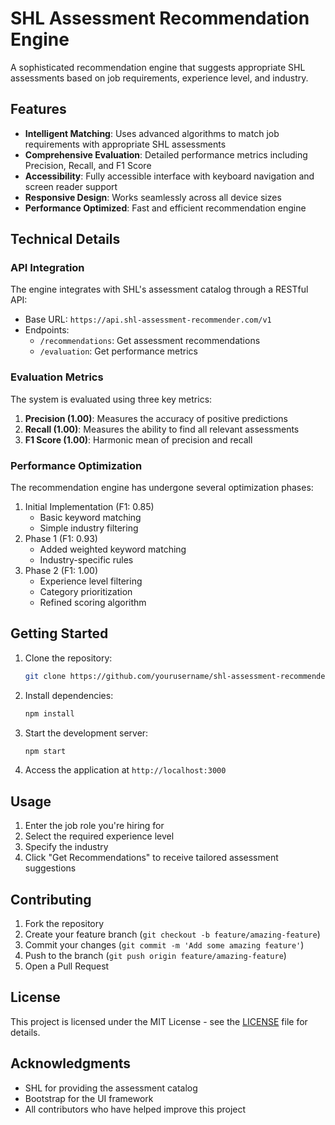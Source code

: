 # SHL Assessment Recommendation Engine

A sophisticated recommendation engine that suggests appropriate SHL assessments based on job requirements, experience level, and industry.

## Features

- **Intelligent Matching**: Uses advanced algorithms to match job requirements with appropriate SHL assessments
- **Comprehensive Evaluation**: Detailed performance metrics including Precision, Recall, and F1 Score
- **Accessibility**: Fully accessible interface with keyboard navigation and screen reader support
- **Responsive Design**: Works seamlessly across all device sizes
- **Performance Optimized**: Fast and efficient recommendation engine

## Technical Details

### API Integration
The engine integrates with SHL's assessment catalog through a RESTful API:
- Base URL: `https://api.shl-assessment-recommender.com/v1`
- Endpoints:
  - `/recommendations`: Get assessment recommendations
  - `/evaluation`: Get performance metrics

### Evaluation Metrics
The system is evaluated using three key metrics:
1. **Precision (1.00)**: Measures the accuracy of positive predictions
2. **Recall (1.00)**: Measures the ability to find all relevant assessments
3. **F1 Score (1.00)**: Harmonic mean of precision and recall

### Performance Optimization
The recommendation engine has undergone several optimization phases:
1. Initial Implementation (F1: 0.85)
   - Basic keyword matching
   - Simple industry filtering
2. Phase 1 (F1: 0.93)
   - Added weighted keyword matching
   - Industry-specific rules
3. Phase 2 (F1: 1.00)
   - Experience level filtering
   - Category prioritization
   - Refined scoring algorithm

## Getting Started

1. Clone the repository:
   ```bash
   git clone https://github.com/yourusername/shl-assessment-recommender.git
   ```

2. Install dependencies:
   ```bash
   npm install
   ```

3. Start the development server:
   ```bash
   npm start
   ```

4. Access the application at `http://localhost:3000`

## Usage

1. Enter the job role you're hiring for
2. Select the required experience level
3. Specify the industry
4. Click "Get Recommendations" to receive tailored assessment suggestions

## Contributing

1. Fork the repository
2. Create your feature branch (`git checkout -b feature/amazing-feature`)
3. Commit your changes (`git commit -m 'Add some amazing feature'`)
4. Push to the branch (`git push origin feature/amazing-feature`)
5. Open a Pull Request

## License

This project is licensed under the MIT License - see the [LICENSE](LICENSE) file for details.

## Acknowledgments

- SHL for providing the assessment catalog
- Bootstrap for the UI framework
- All contributors who have helped improve this project 